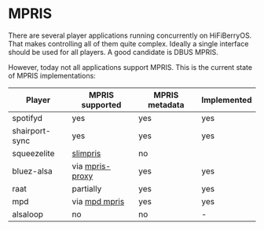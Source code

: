 # MPRIS

There are several player applications running concurrently on HiFiBerryOS. That makes controlling all of 
them quite complex. Ideally a single interface should be used for all players. A good candidate is DBUS MPRIS.

However, today not all applications support MPRIS. This is the current state of MPRIS implementations:

| Player | MPRIS supported | MPRIS metadata |  Implemented
| --- | --- | --- |  --- |
| spotifyd | yes | yes |  yes |
| shairport-sync  | yes | yes |  yes |
| squeezelite | [slimpris](https://github.com/mavit/slimpris2) | no |  | no |
| bluez-alsa | via [mpris-proxy](https://github.com/Vudentz/BlueZ/blob/master/tools/mpris-proxy.c) | yes | yes | 
| raat | partially | yes | yes |
| mpd | via [mpd mpris](https://github.com/natsukagami/mpd-mpris) | yes | yes |
| alsaloop | no | no | - | no |
